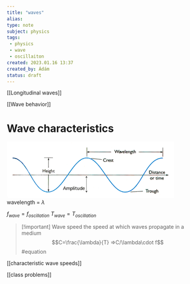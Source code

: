 ```yaml
---
title: "waves"
alias: 
type: note
subject: physics
tags:
 - physics
 - wave
 - oscillaiton
created: 2023.01.16 13:37
created_by: Ádám
status: draft 
---
```

[[Longitudinal waves]]

[[Wave behavior]]
# Wave characteristics
![](Pasted%20image%2020230116134227.png)
wavelength = $\lambda$

$f_{wave}=f_{oscillation}$
$T_{wave}=T_{oscillation}$

>[!important] Wave speed
>the speed at which waves propagate in a medium
>$$C=\frac{\lambda}{T} =>C/\lambda\cdot f$$ #equation

[[characteristic wave speeds]]

[[class problems]]
